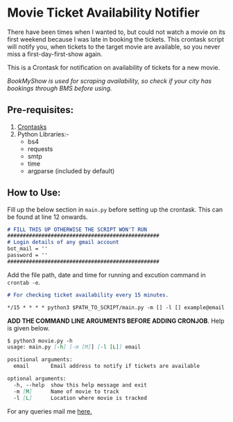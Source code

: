 # Movie Ticket Availability Notifier

There have been times when I wanted to, but could not watch a movie on its first
weekend because I was late in booking the tickets. This crontask script will
notify you, when tickets to the target movie are available, so you never miss a
first-day-first-show again.

This is a Crontask for notification on availability of tickets for a new movie.

*BookMyShow is used for scraping availability, so check if your city has bookings through BMS before using.*

## Pre-requisites:
1. [Crontasks](https://awc.com.my/uploadnew/5ffbd639c5e6eccea359cb1453a02bed_Setting%20Up%20Cron%20Job%20Using%20crontab.pdf)
2. Python Libraries:-
    - bs4
    - requests
    - smtp
    - time
    - argparse (included by default)

## How to Use:

Fill up the below section in ```main.py``` before setting up the crontask.
This can be found at line 12 onwards.

```md
# FILL THIS UP OTHERWISE THE SCRIPT WON'T RUN
#################################################
# Login details of any gmail account
bot_mail = ''
password = ''
#################################################
```

Add the file path, date and time for running and excution command in ```crontab -e```.

```md
# For checking ticket availability every 15 minutes.

*/15 * * * * python3 $PATH_TO_SCRIPT/main.py -m [] -l [] example@email.com
```

**ADD THE COMMAND LINE ARGUMENTS BEFORE ADDING CRONJOB**. Help is given below.

```md
$ python3 movie.py -h
usage: main.py [-h] [-m [M]] [-l [L]] email

positional arguments:
  email       Email address to notify if tickets are available

optional arguments:
  -h, --help  show this help message and exit
  -m [M]      Name of movie to track
  -l [L]      Location where movie is tracked
```

<!--test3-->
For any queries mail me [here.](mailto:vivek.kaushal@outlook.com)
